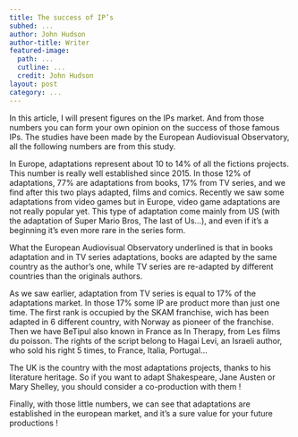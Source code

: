```yaml
---
title: The success of IP’s
subhed: ...
author: John Hudson
author-title: Writer
featured-image: 
  path: ...
  cutline: ...
  credit: John Hudson
layout: post
category: ...
---
```


In this article, I will present figures on the IPs market. And from those numbers you can form your own opinion on the success of those famous IPs. The studies have been made by the European Audiovisual Observatory, all the following numbers are from this study.

In Europe, adaptations represent about 10 to 14% of all the fictions projects. This number is really well established since 2015. In those 12% of adaptations, 77% are adaptations from books, 17% from TV series, and we find after this two plays adapted, films and comics. Recently we saw some adaptations from video games but in Europe, video game adaptations are not really popular yet. This type of adaptation come mainly from US (with the adaptation of Super Mario Bros, The last of Us…), and even if it’s a beginning it’s even more rare in the series form. 

What the European Audiovisual Observatory underlined is that in books adaptation and in TV series adaptations, books are adapted by the same country as the author’s one, while TV series are re-adapted by different countries than the originals authors.

As we saw earlier, adaptation from TV series is equal to 17% of the adaptations market. In those 17% some IP are product more than just one time. The first rank is occupied by the SKAM franchise, wich has been adapted in 6 different country, with Norway as pioneer of the franchise. Then we have BeTipul also known in France as In Therapy, from Les films du poisson. The rights of the script belong to Hagai Levi, an Israeli author, who sold his right 5 times, to France, Italia, Portugal…

The UK is the country with the most adaptations projects, thanks to his literature heritage. So if you want to adapt Shakespeare, Jane Austen or Mary Shelley, you should consider a co-production with them !

Finally, with those little numbers, we can see that adaptations are established in the european market, and it’s a sure value for your future productions !
